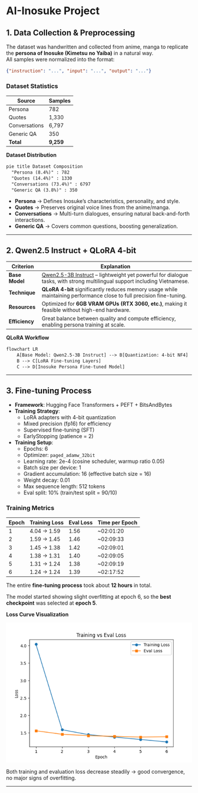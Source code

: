 # AI-Inosuke Project

## 1. Data Collection & Preprocessing

The dataset was handwritten and collected from anime, manga to replicate the **persona of Inosuke (Kimetsu no Yaiba)** in a natural way.  
All samples were normalized into the format:

```json
{"instruction": "...", "input": "...", "output": "..."}
```

### Dataset Statistics

| Source          | Samples |
|-----------------|---------|
| Persona         | 782     |
| Quotes          | 1,330   |
| Conversations   | 6,797   |
| Generic QA      | 350     |
| **Total**       | **9,259** |

**Dataset Distribution**

```mermaid
pie title Dataset Composition
  "Persona (8.4%)" : 782
  "Quotes (14.4%)" : 1330
  "Conversations (73.4%)" : 6797
  "Generic QA (3.8%)" : 350
```

- **Persona** → Defines Inosuke’s characteristics, personality, and style.  
- **Quotes** → Preserves original voice lines from the anime/manga.  
- **Conversations** → Multi-turn dialogues, ensuring natural back-and-forth interactions.  
- **Generic QA** → Covers common questions, boosting generalization.  

---

## 2. Qwen2.5 Instruct + QLoRA 4-bit

| Criterion | Explanation |
|-----------|-------------|
| **Base Model** | [Qwen2.5-3B Instruct](https://huggingface.co/Qwen/Qwen2.5-3B-Instruct) – lightweight yet powerful for dialogue tasks, with strong multilingual support including Vietnamese. |
| **Technique** | **QLoRA 4-bit** significantly reduces memory usage while maintaining performance close to full precision fine-tuning. |
| **Resources** | Optimized for **6GB VRAM GPUs (RTX 3060, etc.)**, making it feasible without high-end hardware. |
| **Efficiency** | Great balance between quality and compute efficiency, enabling persona training at scale. |

**QLoRA Workflow**

```mermaid
flowchart LR
    A[Base Model: Qwen2.5-3B Instruct] --> B[Quantization: 4-bit NF4]
    B --> C[LoRA Fine-tuning Layers]
    C --> D[Inosuke Persona Fine-tuned Model]
```

---

## 3. Fine-tuning Process

- **Framework**: Hugging Face Transformers + PEFT + BitsAndBytes  
- **Training Strategy**:  
  - LoRA adapters with 4-bit quantization  
  - Mixed precision (fp16) for efficiency  
  - Supervised fine-tuning (SFT)  
  - EarlyStopping (patience = 2)  
- **Training Setup**:
  - Epochs: 6  
  - Optimizer: `paged_adamw_32bit`  
  - Learning rate: 2e-4 (cosine scheduler, warmup ratio 0.05)  
  - Batch size per device: 1  
  - Gradient accumulation: 16 (effective batch size = 16)  
  - Weight decay: 0.01  
  - Max sequence length: 512 tokens  
  - Eval split: 10% (train/test split = 90/10)  

### Training Metrics

| Epoch | Training Loss | Eval Loss | Time per Epoch |
|-------|---------------|-----------|----------------|
| 1     | 4.04 → 1.59   | 1.56      | ~02:01:20      |
| 2     | 1.59 → 1.45   | 1.46      | ~02:09:33      |
| 3     | 1.45 → 1.38   | 1.42      | ~02:09:01      |
| 4     | 1.38 → 1.31   | 1.40      | ~02:09:05      |
| 5     | 1.31 → 1.24   | 1.38      | ~02:09:19      |
| 6     | 1.24 → 1.24   | 1.39      | ~02:17:52      |

The entire **fine-tuning process** took about **12 hours** in total.

The model started showing slight overfitting at epoch 6, so the **best checkpoint** was selected at **epoch 5**.

**Loss Curve Visualization**

![Loss Curve](loss_curve.png)

Both training and evaluation loss decrease steadily → good convergence, no major signs of overfitting.   

---
